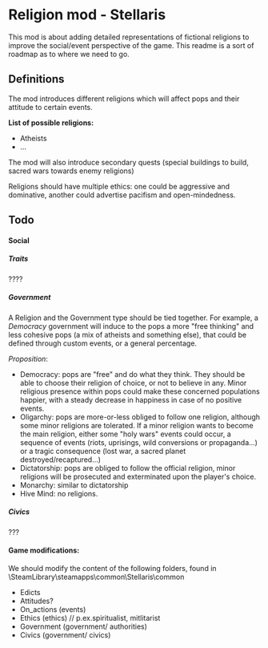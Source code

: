 # Religion mod - Stellaris

This mod is about adding detailed representations of fictional religions to improve the social/event perspective of the game. This readme is a sort of roadmap as to where we need to go.

## Definitions

The mod introduces different religions which will affect pops and their attitude to certain events.

**List of possible religions:**
- Atheists
- ...

The mod will also introduce secondary quests (special buildings to build, sacred wars towards enemy religions)

Religions should have multiple ethics: one could be aggressive and dominative, another could advertise pacifism and open-mindedness.

## Todo

#### Social

##### Traits 

???? 

##### Government
A Religion and the Government type should be tied together. For example, a *Democracy* government will induce to the pops a more "free thinking" and less cohesive pops (a mix of atheists and something else), that could be defined through custom events, or a general percentage.

*Proposition*:
- Democracy: pops are "free" and do what they think. They should be able to choose their religion of choice, or not to believe in any. Minor religious presence within pops could make these concerned populations happier, with a steady decrease in happiness in case of no positive events.
- Oligarchy: pops are more-or-less obliged to follow one religion, although some minor religions are tolerated. If a minor religion wants to become the main religion, either some "holy wars" events could occur, a sequence of events (riots, uprisings, wild conversions or propaganda...) or a tragic consequence (lost war, a sacred planet destroyed/recaptured...)
- Dictatorship: pops are obliged to follow the official religion, minor religions will be prosecuted and exterminated upon the player's choice.
- Monarchy: similar to dictatorship
- Hive Mind: no religions.

##### Civics

??? 

#### Game modifications:
We should modify the content of the following folders, found in \SteamLibrary\steamapps\common\Stellaris\common

- Edicts
- Attitudes?
- On_actions (events)
- Ethics (ethics) // p.ex.spiritualist, mitlitarist 
- Government (government/ authorities)
- Civics (government/ civics)
